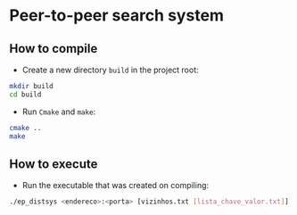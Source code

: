 # Peer-to-peer search system

## How to compile

- Create a new directory `build` in the project root:

```bash
mkdir build
cd build
```

- Run `Cmake` and `make`:

```bash
cmake ..
make
```

## How to execute

- Run the executable that was created on compiling:

```bash
./ep_distsys <endereco>:<porta> [vizinhos.txt [lista_chave_valor.txt]]
```
